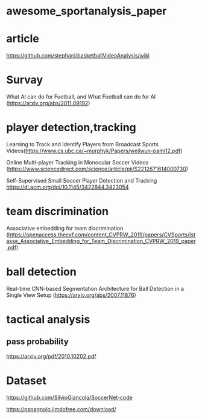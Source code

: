 # awesome_sportanalysis_paper

# article
https://github.com/stephanj/basketballVideoAnalysis/wiki

# Survay
What AI can do for Football, and What Football can do for AI (https://arxiv.org/abs/2011.09192)
# player detection,tracking
Learning to Track and Identify Players from Broadcast Sports Videos(https://www.cs.ubc.ca/~murphyk/Papers/weilwun-pami12.pdf)

Online Multi-player Tracking in Monocular Soccer Videos
(https://www.sciencedirect.com/science/article/pii/S2212671614000730)

Self-Supervised Small Soccer Player Detection and Tracking
https://dl.acm.org/doi/10.1145/3422844.3423054

# team discrimination
Associative embedding for team discrimination
(https://openaccess.thecvf.com/content_CVPRW_2019/papers/CVSports/Istasse_Associative_Embedding_for_Team_Discrimination_CVPRW_2019_paper.pdf)

# ball detection
Real-time CNN-based Segmentation Architecture for Ball Detection in a Single View Setup
(https://arxiv.org/abs/2007.11876)

# tactical analysis
## pass probability
https://arxiv.org/pdf/2010.10202.pdf

# Dataset 
https://github.com/SilvioGiancola/SoccerNet-code

https://pspagnolo.jimdofree.com/download/
